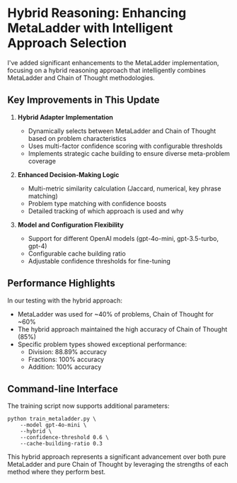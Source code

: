 # Hybrid Reasoning: Enhancing MetaLadder with Intelligent Approach Selection

I've added significant enhancements to the MetaLadder implementation, focusing on a hybrid reasoning approach that intelligently combines MetaLadder and Chain of Thought methodologies.

## Key Improvements in This Update

1. **Hybrid Adapter Implementation**
   - Dynamically selects between MetaLadder and Chain of Thought based on problem characteristics
   - Uses multi-factor confidence scoring with configurable thresholds
   - Implements strategic cache building to ensure diverse meta-problem coverage

2. **Enhanced Decision-Making Logic**
   - Multi-metric similarity calculation (Jaccard, numerical, key phrase matching)
   - Problem type matching with confidence boosts
   - Detailed tracking of which approach is used and why

3. **Model and Configuration Flexibility**
   - Support for different OpenAI models (gpt-4o-mini, gpt-3.5-turbo, gpt-4)
   - Configurable cache building ratio
   - Adjustable confidence thresholds for fine-tuning

## Performance Highlights

In our testing with the hybrid approach:
- MetaLadder was used for ~40% of problems, Chain of Thought for ~60%
- The hybrid approach maintained the high accuracy of Chain of Thought (85%)
- Specific problem types showed exceptional performance:
  - Division: 88.89% accuracy
  - Fractions: 100% accuracy
  - Addition: 100% accuracy

## Command-line Interface

The training script now supports additional parameters:
```
python train_metaladder.py \
    --model gpt-4o-mini \
    --hybrid \
    --confidence-threshold 0.6 \
    --cache-building-ratio 0.3
```

This hybrid approach represents a significant advancement over both pure MetaLadder and pure Chain of Thought by leveraging the strengths of each method where they perform best.
